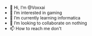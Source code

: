 - 👋 Hi, I’m @Voxxai
- 👀 I’m interested in gaming
- 🌱 I’m currently learning informatica
- 💞️ I’m looking to collaborate on nothing
- 📫 How to reach me don't
